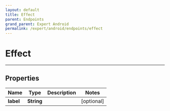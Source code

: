 ```yaml
---
layout: default
title: Effect
parent: Endpoints
grand_parent: Expert Android
permalink: /expert/android/endpoints/effect
---
```


# Effect

---

## Properties

| Name | Type | Description | Notes
| ------------ | ------------- | ------------- | -------------
**label** | **String** |  |  [optional]



